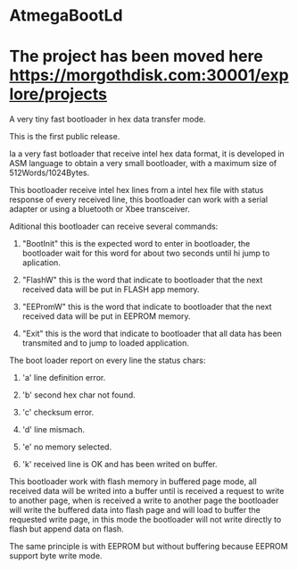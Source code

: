 # AtmegaBootLd

# The project has been moved here https://morgothdisk.com:30001/explore/projects

A very tiny fast bootloader in hex data transfer mode.

This is the first public release.

Ia a very fast botloader that receive intel hex data format, 
it is developed in ASM language to obtain a very small bootloader,
with a maximum size of 512Words/1024Bytes.


This bootloader receive intel hex lines from a intel hex file with status response of every received line, 
this bootloader can work with a serial adapter or using a bluetooth or Xbee transceiver.

Aditional this bootloader can receive several commands:

1) "BootInit" this is the expected word to enter in bootloader, the bootloader wait for this word for about two seconds until hi jump to aplication.

2) "FlashW" this is the word that indicate to bootloader that the next received data will be put in FLASH app memory.

3) "EEPromW" this is the word that indicate to bootloader that the next received data will be put in EEPROM memory.

4) "Exit" this is the word that indicate to bootloader that all data has been transmited and to jump to loaded application.

The boot loader report on every line the status chars:

1) 'a' line definition error.

2) 'b' second hex char not found.

3) 'c' checksum error.

4) 'd' line mismach.

5) 'e' no memory selected.

6) 'k' received line is OK and has been writed on buffer.


This bootloader work with flash memory in buffered page mode, 
all received data will be writed into a buffer until is received a request to write to another page, 
when is received a write to another page the bootloader will write the buffered data into flash page 
and will load to buffer the requested write page, in this mode the bootloader will not write directly to flash 
but append data on flash.


The same principle is with EEPROM but without buffering because EEPROM support byte write mode.
